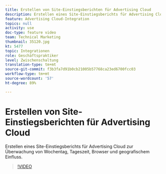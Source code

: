 ```yaml
---
title: Erstellen von Site-Einstiegsberichten für Advertising Cloud
description: Erstellen eines Site-Einstiegsberichts für Advertising Cloud zur Überwachung von Wochentag, Tageszeit, Browser und geografischem Einfluss.
feature: Advertising Cloud-Integration
topics: null
activity: use
doc-type: feature video
team: Technical Marketing
thumbnail: 35120.jpg
kt: 5477
topic: Integrationen
role: Geschäftspraktiker
level: Zwischenschaltung
translation-type: tm+mt
source-git-commit: f3b3fa7d91b0cb21005b57768ca23ed6700fcc03
workflow-type: tm+mt
source-wordcount: '57'
ht-degree: 89%

---
```



# Erstellen von Site-Einstiegsberichten für Advertising Cloud

Erstellen eines Site-Einstiegsberichts für Advertising Cloud zur Überwachung von Wochentag, Tageszeit, Browser und geografischem Einfluss.

>[!VIDEO](https://video.tv.adobe.com/v/35120/?quality=12&learn=on)
